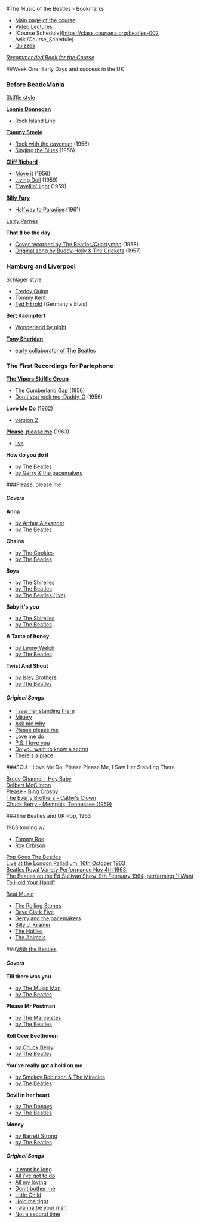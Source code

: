 #The Music of the Beatles - Bookmarks

- [Main page of the course](https://class.coursera.org/beatles-002)
- [Video Lectures](https://class.coursera.org/beatles-002/lecture)
- [Course Schedule](https://class.coursera.org/beatles-002
/wiki/Course_Schedule)
- [Quizzes](https://class.coursera.org/beatles-002/quiz)

_[Recommended Book for the Course](http://www.amazon.com/Beatlesongs-William-J-Dowlding/dp/0671682296/)_

##Week One: Early Days and success in the UK

### Before BeatleMania 

[Skiffle style](https://en.wikipedia.org/wiki/Skiffle)  

**[Lonnie Donnegan](spotify:artist:6dIOTeSQDBSR6gwsL0WB2n)**  
- [Rock Island Line](spotify:track:7gCVKEd5Nf6Wimegqu6suC)

**[Tommy Steele](spotify:artist:2eUMWLKLpPyMWuTgoMgEG6)**  
- [Rock with the caveman](spotify:track:7p5cbvoGpuB1Owt9AH5Pf4) (1956)  
- [Singing the Blues](spotify:track:5Y1VAmQKxRHe6etugoDvDu) (1956) 

**[Cliff Richard](spotify:artist:2nvKpWcP8etYTq4JrRiUiy)**  
- [Move it](spotify:track:2hovkj2WrrEfK4XKCpCYHV) (1956)  
- [Living Doll](spotify:track:2W0TSbN1oer7YjozylCi8T) (1959)   
- [Travellin' light](spotify:track:5ZNV47Uei2xwfPzCdaPuG8) (1959)   
 
**[Billy Fury](spotify:artist:7rtLZcKWGV4eaZsBwSKimf)**  
- [Halfway to Paradise](spotify:track:4tTOk01ERtVA5YQJJvlyrw) (1961) 

[Larry Parnes](https://en.wikipedia.org/wiki/Larry_Parnes)

**That'll be the day**  
- [Cover recorded by The Beatles/Quarrymen](https://www.youtube.com/watch?v=7k17GWnOoU4) (1958)  
- [Original song by Buddy Holly & The Crickets](https://www.youtube.com/watch?v=WvJXCNwzBq4) (1957)  

### Hamburg and Liverpool

[Schlager style](https://en.wikipedia.org/wiki/Schlager)

- [Freddy Quinn](spotify:artist:18mGtkaRoIjbOaGT1rykKP) 
- [Tommy Kent](spotify:artist:4JNuhAGutUbCgC5tyznxhE)
- [Ted HErold](spotify:artist:6Vgqtfn2TbVchYWlQmlYPR) (Germany's Elvis) 

**[Bert Kaempfert](spotify:artist:2s6JabvZdqVQhfOsaxCSFX)**  
- [Wonderland by night](spotify:track:7HsMNIWzCpWGrLpQZiqhNK)

**[Tony Sheridan](spotify:artist:3muGwkg7cEbK52vzp76J38)**   
- [early collaborator of The Beatles](https://en.wikipedia.org/wiki/Tony_Sheridan)


### The First Recordings for Parlophone

**[The Vipers Skiffle Group](spotify:artist:0q1LaC8wyLs979C2REEWXY)**    
- [The Cumberland Gap](spotify:track:1cKAZUxptWjAQBLV6q7GBZ) (1956)    
- [Don't you rock me, Daddy-O](spotify:track:3726wlZ0yItIh3DUni5ubN) (1956)


**[Love Me Do](https://www.youtube.com/watch?v=_xuMwfUqJJM)** (1962)  
- [version 2](https://www.youtube.com/watch?v=5SbQ3bTgBcE)

**[Please, please me](https://www.youtube.com/watch?v=h43nuGSd1m4)** (1963)  
- [live](https://www.youtube.com/watch?v=he0B0VMxCsw)

**How do you do it**  
- [by The Beatles](https://www.youtube.com/watch?v=_aIxEhX5gIQ)   
- [by Gerry & the pacemakers](spotify:track:4Z8FXxwOtJ2uccPGTOgSya)  

###[Please, please me](https://www.youtube.com/watch?v=QYJMfIzyjzA)

#### _Covers_ 

**Anna**  
- [by Arthur Alexander](https://www.youtube.com/watch?v=2rHcvYa93sU)  
- [by The Beatles](https://www.youtube.com/watch?v=DVJwwLcV3KY)  

**Chains**  
- [by The Cookies](https://www.youtube.com/watch?v=2_f9lrXd_48)    
- [by The Beatles](https://www.youtube.com/watch?v=f_gmoB-o-E8)  

**Boys**  
- [by The Shirelles](https://www.youtube.com/watch?v=adSP9LVdTpQ)    
- [by The Beatles](https://www.youtube.com/watch?v=r_YayXuR1Sk)  
- [by The Beatles (live)](https://www.youtube.com/watch?v=rN6ZZiKWZYA)  

**Baby it's you**  
- [by The Shirelles](https://www.youtube.com/watch?v=8clnxViHdp8)  
- [by The Beatles](https://www.youtube.com/watch?v=d3YcQN87vQ8)  

**A Taste of honey**  
- [by Lenny Welch](https://www.youtube.com/watch?v=4glzb5lVnzA)  
- [by The Beatles](https://www.youtube.com/watch?v=aklA-iwKkHE)  

**Twist And Shout**  
- [by Isley Brothers](https://www.youtube.com/watch?v=cTaqn8_gMR0)  
- [by The Beatles](https://www.youtube.com/watch?v=rz6g8zTG-pc)  

#### _Original Songs_

- [I saw her standing there](https://www.youtube.com/watch?v=DsgWfAilIEM)
- [Misery](https://www.youtube.com/watch?v=cjF9MfgR9KI)
- [Ask me why](https://www.youtube.com/watch?v=jYm414aVL5E)
- [Please please me](https://www.youtube.com/watch?v=QOZ17BWje1Y)
- [Love me do](https://www.youtube.com/watch?v=ed_2W_KO_zI)
- [P.S. I love you](https://www.youtube.com/watch?v=p41xLRmEPoY)
- [Do you want to know a secret](https://www.youtube.com/watch?v=UQG8fGXQBYo)
- [There's a place](https://www.youtube.com/watch?v=G4lGuxEWn3c)

###SCU – Love Me Do, Please Please Me, I Saw Her Standing There 

[Bruce Channel - Hey Baby](https://www.youtube.com/watch?v=ik9dxkKriV0)  
[Delbert McClinton](https://www.youtube.com/channel/UCUnkURh3d4g1k-1X3yRiPkw)  
[Please - Bing Crosby](https://www.youtube.com/watch?v=tSYsXi0ZoEk)  
[The Everly Brothers - Cathy's Clown](https://www.youtube.com/watch?v=PXvKAWiU_cQ)  
[Chuck Berry - Memphis, Tennessee (1959)](https://www.youtube.com/watch?v=w5ezeUM6c74)

###The Beatles and UK Pop, 1963
 
1963 touring w/  
- [Tommy Roe](http://open.spotify.com/artist/7t4XHvWfj0XtEB8SNFeALw)  
- [Roy Orbison](https://play.spotify.com/artist/0JDkhL4rjiPNEp92jAgJnS)  

[Pop Goes The Beatles](https://www.youtube.com/watch?v=xZd8aWp7B2k)  
[Live at the London Palladium; 16th October 1963](https://www.youtube.com/watch?v=arP6VLkAWqM)  
[Beatles Royal Variety Performance Nov 4th 1963.](https://www.youtube.com/watch?v=a_RHazQsLBA)  
[The Beatles on the Ed Sullivan Show, 9th February 1964, performing "I Want To Hold Your Hand"](https://www.youtube.com/watch?v=It3Cctk6BRs)  

[Beat Music](https://en.wikipedia.org/wiki/Beat_music)

- [The Rolling Stones](http://open.spotify.com/artist/22bE4uQ6baNwSHPVcDxLCe)
- [Dave Clark Five](http://open.spotify.com/artist/2HBbky0Z08ZcCKVsXWbNE4)
- [Gerry and the pacemakers](http://open.spotify.com/artist/3UmBeGyNwr4iDWi1vTxWi8)
- [Billy J. Kramer](http://open.spotify.com/artist/6CitIKz3YC80yzMXeqHE4U)
- [The Hollies](http://open.spotify.com/artist/6waa8mKu91GjzD4NlONlNJ)
- [The Animals](http://open.spotify.com/artist/3ICflSq6ZgYAIrm2CTkfVP)

###[With the Beatles](https://www.youtube.com/watch?v=4pDg31xZGBs)
 
#### _Covers_ 

**Till there was you**  
- [by The Music Man](http://youtu.be/JLDsLeVxOaU?t=1m15s)  
- [by The Beatles](https://www.youtube.com/watch?v=NRkkmvfGTos)

**Please Mr Postman**  
- [by The Marveletes](https://www.youtube.com/watch?v=425GpjTSlS4)   
- [by The Beatles](https://www.youtube.com/watch?v=FdnKsLjqlk0)   
 
**Roll Over Beethoven**  
- [by Chuck Berry](https://www.youtube.com/watch?v=WXQLyzeysGU)   
- [by The Beatles](https://www.youtube.com/watch?v=lG6Z1tdIaTo)   

**You've really got a hold on me**  
- [by Smokey Robinson & The Miracles](https://www.youtube.com/watch?v=AdDnqSFYXFs)   
- [by The Beatles](https://www.youtube.com/watch?v=Uqi6ZDfZmPA)

**Devil in her heart**  
- [by The Donays](https://www.youtube.com/watch?v=9oEfzk7kToI)   
- [by The Beatles](https://www.youtube.com/watch?v=VmO690M5qwA)

**Money**  
- [by Barrett Strong](https://www.youtube.com/watch?v=t5KU34DrrPI)   
- [by The Beatles](https://www.youtube.com/watch?v=Ilnz6hyk3oU)


#### _Original Songs_ 

- [It wont be long](https://www.youtube.com/watch?v=5drpgVPusVg)
- [All i've got to do](https://www.youtube.com/watch?v=Wv7mGZDKHiw)
- [All my loving](https://www.youtube.com/watch?v=T098BBuvmjs)
- [Don't bother me](https://www.youtube.com/watch?v=mDstoB8AHvw)
- [Little Child](https://www.youtube.com/watch?v=llUW3knYuLI)
- [Hold me tight](https://www.youtube.com/watch?v=qlKzsR2HREc)
- [I wanna be your man](https://www.youtube.com/watch?v=-DNf1j5RYJI)
- [Not a second time](https://www.youtube.com/watch?v=0LxabHbEBY8)


